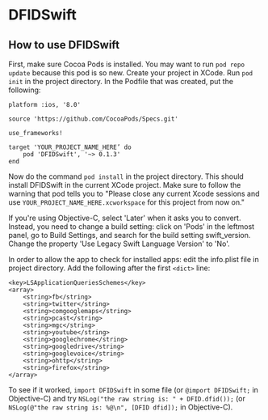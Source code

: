 # DFIDSwift
## How to use DFIDSwift
First, make sure Cocoa Pods is installed. You may want to run `pod repo update` because this pod is so new. Create your project in XCode. Run `pod init` in the project directory. In the Podfile that was created, put the following:

    platform :ios, '8.0'

    source 'https://github.com/CocoaPods/Specs.git'

    use_frameworks!

    target 'YOUR_PROJECT_NAME_HERE’ do
        pod 'DFIDSwift', '~> 0.1.3'
    end
    
Now do the command `pod install` in the project directory. This should install DFIDSwift in the current XCode project. Make sure to follow the warning that pod tells you to "Please close any current Xcode sessions and use `YOUR_PROJECT_NAME_HERE.xcworkspace` for this project from now on."

If you're using Objective-C, select 'Later' when it asks you to convert. Instead, you need to change a build setting: click on 'Pods' in the leftmost panel, go to Build Settings, and search for the build setting swift_version. Change the property 'Use Legacy Swift Language Version' to 'No'.

In order to allow the app to check for installed apps: edit the info.plist file in project directory. Add the following after the first `<dict>` line:

    <key>LSApplicationQueriesSchemes</key>
	<array>
		<string>fb</string>
		<string>twitter</string>
		<string>comgooglemaps</string>
		<string>pcast</string>
		<string>mgc</string>
		<string>youtube</string>
		<string>googlechrome</string>
		<string>googledrive</string>
		<string>googlevoice</string>
		<string>ohttp</string>
		<string>firefox</string>
	</array>

To see if it worked, `import DFIDSwift` in some file (or `@import DFIDSwift;` in Objective-C) and try `NSLog("the raw string is: " + DFID.dfid());` (or `NSLog(@"the raw string is: %@\n", [DFID dfid]);` in Objective-C).
